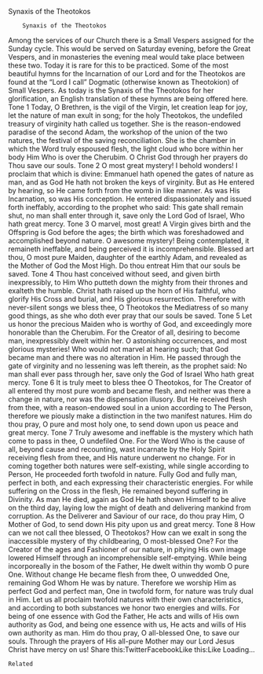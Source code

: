 Synaxis of the Theotokos

		Synaxis of the Theotokos 
Among the services of our Church there is a Small Vespers assigned for the Sunday cycle. This would be served on Saturday evening, before the Great Vespers, and in monasteries the evening meal would take place between these two. Today it is rare for this to be practiced. Some of the most beautiful hymns for the Incarnation of our Lord and for the Theotokos are found at the “Lord I call” Dogmatic (otherwise known as Theotokion) of Small Vespers. As today is the Synaxis of the Theotokos for her glorification, an English translation of these hymns are being offered here.
Tone 1
Today, O Brethren, is the vigil of the Virgin, let creation leap for joy, let the nature of man exult in song; for the holy Theotokos, the undefiled treasury of virginity hath called us together. She is the reason-endowed paradise of the second Adam, the workshop of the union of the two natures, the festival of the saving reconciliation. She is the chamber in which the Word truly espoused flesh, the light cloud who bore within her body Him Who is over the Cherubim. O Christ God through her prayers do Thou save our souls.
Tone 2
O most great mystery! I behold wonders! I proclaim that which is divine: Emmanuel hath opened the gates of nature as man, and as God He hath not broken the keys of virginity. But as He entered by hearing, so He came forth from the womb in like manner. As was His Incarnation, so was His conception. He entered dispassionately and issued forth ineffably, according to the prophet who said: This gate shall remain shut, no man shall enter through it, save only the Lord God of Israel, Who hath great mercy.
Tone 3
O marvel, most great! A Virgin gives birth and the Offspring is God before the ages; the birth which was foreshadowed and accomplished beyond nature. O awesome mystery! Being contemplated, it remaineth ineffable, and being perceived it is incomprehensible. Blessed art thou, O most pure Maiden, daughter of the earthly Adam, and revealed as the Mother of God the Most High. Do thou entreat Him that our souls be saved.
Tone 4
Thou hast conceived without seed, and given birth inexpressibly, to Him Who putteth down the mighty from their thrones and exalteth the humble. Christ hath raised up the horn of His faithful, who glorify His Cross and burial, and His glorious resurrection. Therefore with never-silent songs we bless thee, O Theotokos the Mediatress of so many good things, as she who doth ever pray that our souls be saved.
Tone 5
Let us honor the precious Maiden who is worthy of God, and exceedingly more honorable than the Cherubim. For the Creator of all, desiring to become man, inexpressibly dwelt within her. O astonishing occurrences, and most glorious mysteries! Who would not marvel at hearing such; that God became man and there was no alteration in Him. He passed through the gate of virginity and no lessening was left therein, as the prophet said: No man shall ever pass through her, save only the God of Israel Who hath great mercy.
Tone 6
It is truly meet to bless thee O Theotokos, for The Creator of all entered thy most pure womb and became flesh, and neither was there a change in nature, nor was the dispensation illusory. But He received flesh from thee, with a reason-endowed soul in a union according to The Person, therefore we piously make a distinction in the two manifest natures. Him do thou pray, O pure and most holy one, to send down upon us peace and great mercy.
Tone 7
Truly awesome and ineffable is the mystery which hath come to pass in thee, O undefiled One. For the Word Who is the cause of all, beyond cause and recounting, wast incarnate by the Holy Spirit receiving flesh from thee, and His nature underwent no change. For in coming together both natures were self-existing, while single according to Person, He proceeded forth twofold in nature. Fully God and fully man, perfect in both, and each expressing their characteristic energies. For while suffering on the Cross in the flesh, He remained beyond suffering in Divinity. As man He died, again as God He hath shown Himself to be alive on the third day, laying low the might of death and delivering mankind from corruption. As the Deliverer and Saviour of our race, do thou pray Him, O Mother of God, to send down His pity upon us and great mercy.
Tone 8
How can we not call thee blessed, O Theotokos? How can we exalt in song the inaccessible mystery of thy childbearing, O most-blessed One? For the Creator of the ages and Fashioner of our nature, in pitying His own image lowered Himself through an incomprehensible self-emptying. While being incorporeally in the bosom of the Father, He dwelt within thy womb O pure One. Without change He became flesh from thee, O unwedded One, remaining God Whom He was by nature. Therefore we worship Him as perfect God and perfect man, One in twofold form, for nature was truly dual in Him. Let us all proclaim twofold natures with their own characteristics, and according to both substances we honor two energies and wills. For being of one essence with God the Father, He acts and wills of His own authority as God, and being one essence with us, He acts and wills of His own authority as man. Him do thou pray, O all-blessed One, to save our souls.
Through the prayers of His all-pure Mother may our Lord Jesus Christ have mercy on us!
Share this:TwitterFacebookLike this:Like Loading...

	Related
			